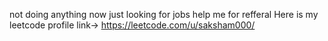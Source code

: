 not doing anything now just looking for jobs help me for refferal 
Here is my leetcode profile link-> https://leetcode.com/u/saksham000/
